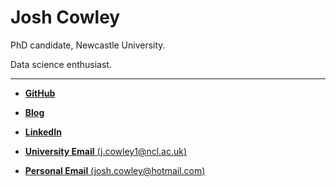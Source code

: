 # Josh Cowley

PhD candidate, Newcastle University.

Data science enthusiast.

---

- [**GitHub**](https://github.com/nclJoshCowley)

- [**Blog**](https://josh.quarto.pub)

- [**LinkedIn**](https://www.linkedin.com/in/josh-cowley-28a3a7194/)

- [**University Email** (j.cowley1@ncl.ac.uk)](mailto:j.cowley1@ncl.ac.uk)

- [**Personal Email** (josh.cowley@hotmail.com)](mailto:josh.cowley@hotmail.com)
